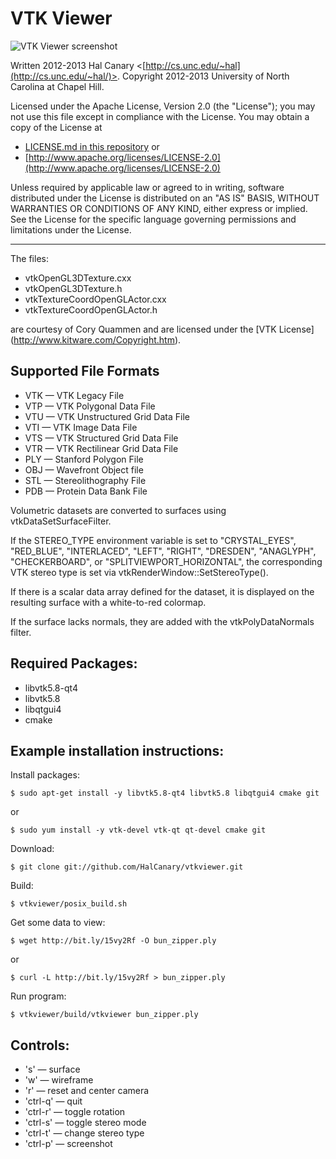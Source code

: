 VTK Viewer
==========

![VTK Viewer screenshot](http://cs.unc.edu/~hal/images/vtkviewer_bunny.png)

Written 2012-2013 Hal Canary <[http://cs.unc.edu/~hal](http://cs.unc.edu/~hal/)>. Copyright 2012-2013 University of North Carolina at Chapel Hill.

Licensed under the Apache License, Version 2.0 (the "License"); you may not use this file except in compliance with the License.  You may obtain a copy of the License at

*   [LICENSE.md in this repository](LICENSE.md) or
* [http://www.apache.org/licenses/LICENSE-2.0](http://www.apache.org/licenses/LICENSE-2.0)

Unless required by applicable law or agreed to in writing, software distributed under the License is distributed on an "AS IS" BASIS, WITHOUT WARRANTIES OR CONDITIONS OF ANY KIND, either express or implied.  See the License for the specific language governing permissions and limitations under the License.

* * *

The files:

-   vtkOpenGL3DTexture.cxx
-   vtkOpenGL3DTexture.h
-   vtkTextureCoordOpenGLActor.cxx
-   vtkTextureCoordOpenGLActor.h

are courtesy of Cory Quammen and are licensed under the [VTK License] (http://www.kitware.com/Copyright.htm).

Supported File Formats
----------------------

*	VTK — VTK Legacy File
*	VTP — VTK Polygonal Data File
*	VTU — VTK Unstructured Grid Data File
*	VTI — VTK Image Data File
*	VTS — VTK Structured Grid Data File
*	VTR — VTK Rectilinear Grid Data File
*	PLY — Stanford Polygon File
*	OBJ — Wavefront Object file
*	STL — Stereolithography File
*	PDB — Protein Data Bank File

Volumetric datasets are converted to surfaces using vtkDataSetSurfaceFilter.

If the STEREO_TYPE environment variable is set to "CRYSTAL_EYES", "RED_BLUE", "INTERLACED", "LEFT", "RIGHT", "DRESDEN", "ANAGLYPH", "CHECKERBOARD", or "SPLITVIEWPORT_HORIZONTAL", the corresponding VTK stereo type is set via vtkRenderWindow::SetStereoType().

If there is a scalar data array defined for the dataset, it is displayed on the resulting surface with a white-to-red colormap.

If the surface lacks normals, they are added with the vtkPolyDataNormals filter.

Required Packages:
------------------

*	libvtk5.8-qt4
*	libvtk5.8
*	libqtgui4
*	cmake

Example installation instructions:
----------------------------------

Install packages:

    $ sudo apt-get install -y libvtk5.8-qt4 libvtk5.8 libqtgui4 cmake git

or

    $ sudo yum install -y vtk-devel vtk-qt qt-devel cmake git

Download:

    $ git clone git://github.com/HalCanary/vtkviewer.git

Build:

    $ vtkviewer/posix_build.sh

Get some data to view:

    $ wget http://bit.ly/15vy2Rf -O bun_zipper.ply

or

    $ curl -L http://bit.ly/15vy2Rf > bun_zipper.ply

Run program:

    $ vtkviewer/build/vtkviewer bun_zipper.ply

Controls:
---------

*	's' — surface
*	'w' — wireframe
*	'r' — reset and center camera
*	'ctrl-q' — quit
*	'ctrl-r' — toggle rotation
*	'ctrl-s' — toggle stereo mode
*	'ctrl-t' — change stereo type
*	'ctrl-p' — screenshot
